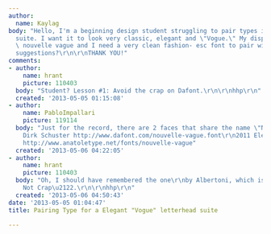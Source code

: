 ```yaml
---
author:
  name: Kaylag
body: "Hello, I'm a beginning design student struggling to pair types in a letterhead
  suite. I want it to look very classic, elegant and \"Vogue.\" My display font is
  \ nouvelle vague and I need a very clean fashion- esc font to pair with it. Any
  suggestions?\r\n\r\nTHANK YOU!"
comments:
- author:
    name: hrant
    picture: 110403
  body: "Student? Lesson #1: Avoid the crap on Dafont.\r\n\r\nhhp\r\n"
  created: '2013-05-05 01:15:08'
- author:
    name: PabloImpallari
    picture: 119114
  body: "Just for the record, there are 2 faces that share the name \"Nouvelle Vague\"\r\n2010
    Dirk Schuster http://www.dafont.com/nouvelle-vague.font\r\n2011 Elena Albertoni
    http://www.anatoletype.net/fonts/nouvelle-vague"
  created: '2013-05-06 04:22:05'
- author:
    name: hrant
    picture: 110403
  body: "Oh, I should have remembered the one\r\nby Albertoni, which is Definitely
    Not Crap\u2122.\r\n\r\nhhp\r\n"
  created: '2013-05-06 04:50:43'
date: '2013-05-05 01:04:47'
title: Pairing Type for a Elegant "Vogue" letterhead suite

---
```

